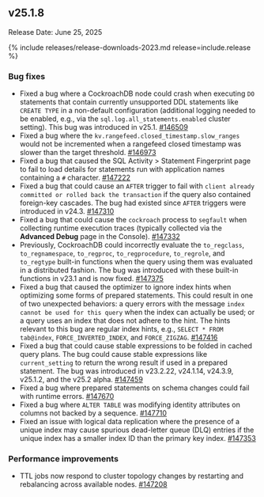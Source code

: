 ## v25.1.8

Release Date: June 25, 2025

{% include releases/release-downloads-2023.md release=include.release %}

<h3 id="v25-1-8-bug-fixes">Bug fixes</h3>

- Fixed a bug where a CockroachDB node could crash when executing `DO` statements that contain currently unsupported DDL statements like `CREATE TYPE` in a non-default configuration (additional logging needed to be enabled, e.g., via the `sql.log.all_statements.enabled` cluster setting). This bug was introduced in v25.1.
 [#146509][#146509]
- Fixed a bug where the `kv.rangefeed.closed_timestamp.slow_ranges` would not be incremented when a rangefeed closed timestamp was slower than the target threshold.
 [#146973][#146973]
- Fixed a bug that caused the SQL Activity > Statement Fingerprint page to fail to load details for statements run with application names containing a `#` character.
 [#147222][#147222]
- Fixed a bug that could cause an `AFTER` trigger to fail with `client already committed or rolled back the transaction` if the query also contained foreign-key cascades. The bug had existed since `AFTER` triggers were introduced in v24.3.
 [#147310][#147310]
- Fixed a bug that could cause the `cockroach` process to `segfault` when collecting runtime execution traces (typically collected via the **Advanced Debug** page in the Console).
 [#147332][#147332]
- Previously, CockroachDB could incorrectly evaluate the `to_regclass`, `to_regnamespace`, `to_regproc`, `to_regprocedure`, `to_regrole`, and `to_regtype` built-in functions when the query using them was evaluated in a distributed fashion. The bug was introduced with these built-in functions in v23.1 and is now fixed.
 [#147375][#147375]
- Fixed a bug that caused the optimizer to ignore index hints when optimizing some forms of prepared statements. This could result in one of two unexpected behaviors: a query errors with the message `index cannot be used for this query` when the index can actually be used; or a query uses an index that does not adhere to the hint. The hints relevant to this bug are regular index hints, e.g., `SELECT * FROM tab@index`, `FORCE_INVERTED_INDEX`, and `FORCE_ZIGZAG`.
 [#147416][#147416]
- Fixed a bug that could cause stable expressions to be folded in cached query plans. The bug could cause stable expressions like `current_setting` to return the wrong result if used in a prepared statement. The bug was introduced in v23.2.22, v24.1.14, v24.3.9, v25.1.2, and the v25.2 alpha.
 [#147459][#147459]
- Fixed a bug where prepared statements on schema changes could fail with runtime errors.
 [#147670][#147670]
- Fixed a bug where `ALTER TABLE` was modifying identity attributes on columns not backed by a sequence.
 [#147710][#147710]
- Fixed an issue with logical data replication where the presence of a unique index may cause spurious dead-letter queue (DLQ) entries if the unique index has a smaller index ID than the primary key index.
 [#147353][#147353]

<h3 id="v25-1-8-performance-improvements">Performance improvements</h3>

- TTL jobs now respond to cluster topology changes by restarting and rebalancing across available nodes.
 [#147208][#147208]

[#147353]: https://github.com/cockroachdb/cockroach/pull/147353
[#147332]: https://github.com/cockroachdb/cockroach/pull/147332
[#147375]: https://github.com/cockroachdb/cockroach/pull/147375
[#147416]: https://github.com/cockroachdb/cockroach/pull/147416
[#147670]: https://github.com/cockroachdb/cockroach/pull/147670
[#147208]: https://github.com/cockroachdb/cockroach/pull/147208
[#147710]: https://github.com/cockroachdb/cockroach/pull/147710
[#146509]: https://github.com/cockroachdb/cockroach/pull/146509
[#146973]: https://github.com/cockroachdb/cockroach/pull/146973
[#147222]: https://github.com/cockroachdb/cockroach/pull/147222
[#147310]: https://github.com/cockroachdb/cockroach/pull/147310
[#147459]: https://github.com/cockroachdb/cockroach/pull/147459
